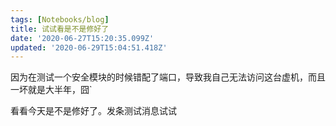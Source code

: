 ```yaml
---
tags: [Notebooks/blog]
title: 试试看是不是修好了
date: '2020-06-27T15:20:35.099Z'
updated: '2020-06-29T15:04:51.418Z'
---
```


因为在测试一个安全模块的时候错配了端口，导致我自己无法访问这台虚机，而且一坏就是大半年，囧`

看看今天是不是修好了。发条测试消息试试
